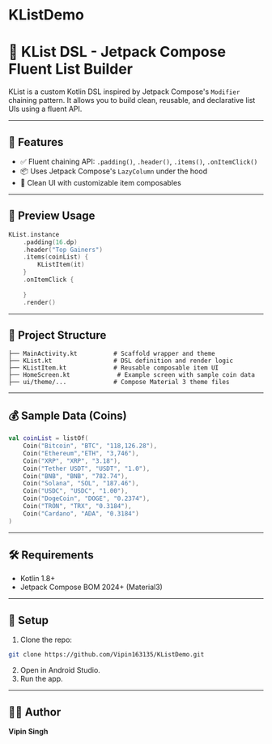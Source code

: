 # KListDemo

# 📱 KList DSL - Jetpack Compose Fluent List Builder

KList is a custom Kotlin DSL inspired by Jetpack Compose's `Modifier` chaining pattern. It allows you to build clean, reusable, and declarative list UIs using a fluent API.

---

## 🧩 Features

- ✅ Fluent chaining API: `.padding()`, `.header()`, `.items()`, `.onItemClick()`
- 📦 Uses Jetpack Compose's `LazyColumn` under the hood
- 🎨 Clean UI with customizable item composables

---

## 🚀 Preview Usage

```kotlin
KList.instance
    .padding(16.dp)
    .header("Top Gainers")
    .items(coinList) {
        KListItem(it)
    }
    .onItemClick {
        
    }
    .render()
```

---

## 📄 Project Structure

```text
├── MainActivity.kt          # Scaffold wrapper and theme
├── KList.kt                 # DSL definition and render logic
├── KListItem.kt             # Reusable composable item UI
├── HomeScreen.kt             # Example screen with sample coin data
├── ui/theme/...             # Compose Material 3 theme files
```

---

## 💰 Sample Data (Coins)
```kotlin
val coinList = listOf(
    Coin("Bitcoin", "BTC", "118,126.28"),
    Coin("Ethereum","ETH", "3,746"),
    Coin("XRP", "XRP", "3.18"),
    Coin("Tether USDT", "USDT", "1.0"),
    Coin("BNB", "BNB", "782.74"),
    Coin("Solana", "SOL", "187.46"),
    Coin("USDC", "USDC", "1.00"),
    Coin("DogeCoin", "DOGE", "0.2374"),
    Coin("TRON", "TRX", "0.3184"),
    Coin("Cardano", "ADA", "0.3184")
)
```

---

## 🛠 Requirements
- Kotlin 1.8+
- Jetpack Compose BOM 2024+ (Material3)

---

## 🔧 Setup

1. Clone the repo:
```bash
git clone https://github.com/Vipin163135/KListDemo.git
```
2. Open in Android Studio.
3. Run the app.

---

## 👨‍💻 Author
**Vipin Singh**
